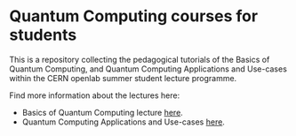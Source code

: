# Quantum Computing courses for students
This is a repository collecting the pedagogical tutorials of the Basics of Quantum Computing, and Quantum Computing Applications and Use-cases within the CERN openlab summer student lecture programme.

Find more information about the lectures here:
- Basics of Quantum Computing lecture [here](https://indico.cern.ch/event/1408575/).
- Quantum Computing Applications and Use-cases [here](https://indico.cern.ch/event/1408578/).
